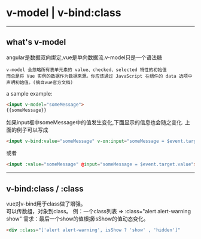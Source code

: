 # v-model | v-bind:class
--------------
what's v-model
--------------
angular是数据双向绑定,vue是单向数据流.v-model只是一个语法糖  
```
v-model 会忽略所有表单元素的 value、checked、selected 特性的初始值
而总是将 Vue 实例的数据作为数据来源。你应该通过 JavaScript 在组件的 data 选项中声明初始值。(摘自vue官方文档)
```
a sample example:
```html
<input v-model="someMessage">
{{someMessage}}
```
如果input框中someMessage中的值发生变化,下面显示的信息也会随之变化.
上面的例子可以写成
```html
<input v-bind:value="someMessage" v-on:input="someMessage = $event.target.value">
```
或者  
```html
<input :value="someMessage" @input="someMessage = $event.target.value">
```
---------------
v-bind:class / :class
---------------
vue对v-bind用于class做了增强。  
可以传数组，对象到class。
例：一个class列表 => :class="alert alert-warning show"
需求：最后一个show的值根据isShow的值动态变化。
```html
<div :class="['alert alert-warning', isShow ? 'show' , 'hidden']"
```

